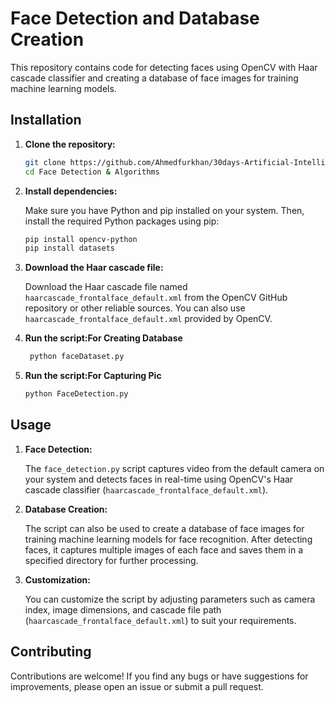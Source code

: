 # Face Detection and Database Creation

This repository contains code for detecting faces using OpenCV with Haar cascade classifier and creating a database of face images for training machine learning models.

## Installation

1. **Clone the repository:**

    ```bash
    git clone https://github.com/Ahmedfurkhan/30days-Artificial-Intelligence-Learnings.git
    cd Face Detection & Algorithms
    ```

2. **Install dependencies:**

    Make sure you have Python and pip installed on your system. Then, install the required Python packages using pip:

    ```bash
    pip install opencv-python
    pip install datasets
    ```

3. **Download the Haar cascade file:**

    Download the Haar cascade file named `haarcascade_frontalface_default.xml` from the OpenCV GitHub repository or other reliable sources. You can also use `haarcascade_frontalface_default.xml` provided by OpenCV.

5. **Run the script:For Creating Database**
   
   ```bash
    python faceDataset.py
    ```

6. **Run the script:For Capturing Pic**

    ```bash
    python FaceDetection.py
    ```

## Usage

1. **Face Detection:**

    The `face_detection.py` script captures video from the default camera on your system and detects faces in real-time using OpenCV's Haar cascade classifier (`haarcascade_frontalface_default.xml`).

2. **Database Creation:**

    The script can also be used to create a database of face images for training machine learning models for face recognition. After detecting faces, it captures multiple images of each face and saves them in a specified directory for further processing.

3. **Customization:**

    You can customize the script by adjusting parameters such as camera index, image dimensions, and cascade file path (`haarcascade_frontalface_default.xml`) to suit your requirements.

## Contributing

Contributions are welcome! If you find any bugs or have suggestions for improvements, please open an issue or submit a pull request.


